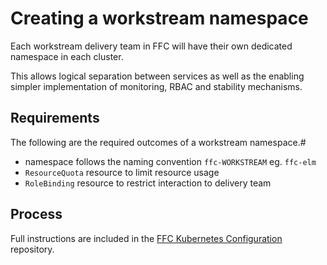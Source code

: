 # Creating a workstream namespace
Each workstream delivery team in FFC will have their own dedicated namespace in each cluster.

This allows logical separation between services as well as the enabling simpler implementation of monitoring, RBAC and stability mechanisms.

## Requirements
The following are the required outcomes of a workstream namespace.#
- namespace follows the naming convention `ffc-WORKSTREAM` eg. `ffc-elm`
- `ResourceQuota` resource to limit resource usage
- `RoleBinding` resource to restrict interaction to delivery team

## Process
Full instructions are included in the [FFC Kubernetes Configuration](https://github.com/DEFRA/ffc-kubernetes-configuration) repository.
